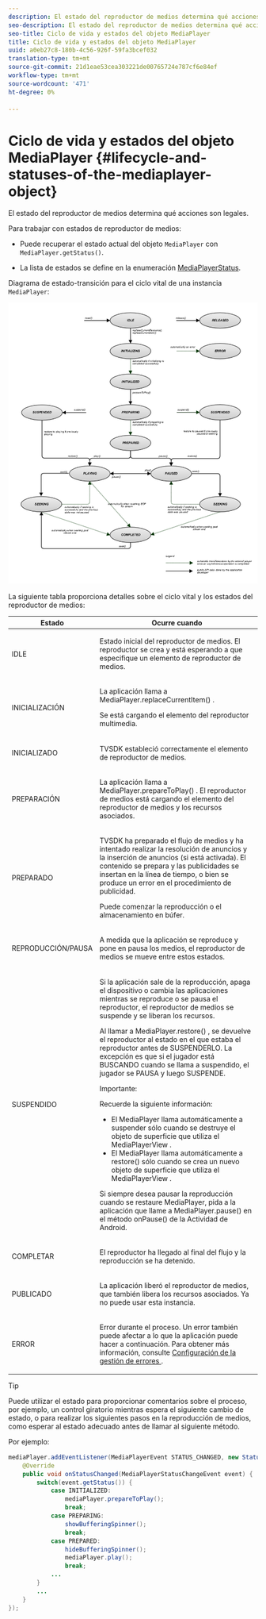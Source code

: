 ```yaml
---
description: El estado del reproductor de medios determina qué acciones son legales.
seo-description: El estado del reproductor de medios determina qué acciones son legales.
seo-title: Ciclo de vida y estados del objeto MediaPlayer
title: Ciclo de vida y estados del objeto MediaPlayer
uuid: a0eb27c8-180b-4c56-926f-59fa3bcef032
translation-type: tm+mt
source-git-commit: 21d1eae53cea303221de00765724e787cf6e84ef
workflow-type: tm+mt
source-wordcount: '471'
ht-degree: 0%

---
```



# Ciclo de vida y estados del objeto MediaPlayer {#lifecycle-and-statuses-of-the-mediaplayer-object}

El estado del reproductor de medios determina qué acciones son legales.

Para trabajar con estados de reproductor de medios:

* Puede recuperar el estado actual del objeto `MediaPlayer` con `MediaPlayer.getStatus()`.

* La lista de estados se define en la enumeración [MediaPlayerStatus](https://help.adobe.com/en_US/primetime/api/psdk/javadoc_2.7/com/adobe/mediacore/MediaPlayerStatus.html).

Diagrama de estado-transición para el ciclo vital de una instancia `MediaPlayer`:
<!--<a id="fig_A6425F24C7734DC681D992859D2A6743"></a>-->

![](assets/media_player_statuses.png)

La siguiente tabla proporciona detalles sobre el ciclo vital y los estados del reproductor de medios:

<table id="table_82757A0043EB4AACA474E6B30326A6B7"> 
 <thead> 
  <tr> 
   <th colname="col1" class="entry"> Estado </th> 
   <th colname="col2" class="entry"> Ocurre cuando </th> 
  </tr> 
 </thead>
 <tbody> 
  <tr> 
   <td colname="col1"> IDLE </td> 
   <td colname="col2"> <p>Estado inicial del reproductor de medios. El reproductor se crea y está esperando a que especifique un elemento de reproductor de medios. </p> </td> 
  </tr> 
  <tr> 
   <td colname="col1"> INICIALIZACIÓN </td> 
   <td colname="col2"> <p>La aplicación llama a <span class="codeph"> MediaPlayer.replaceCurrentItem() </span>. </p> <p>Se está cargando el elemento del reproductor multimedia. </p> </td> 
  </tr> 
  <tr> 
   <td colname="col1"> INICIALIZADO </td> 
   <td colname="col2"> <p>TVSDK estableció correctamente el elemento de reproductor de medios. </p> </td> 
  </tr> 
  <tr> 
   <td colname="col1"> PREPARACIÓN </td> 
   <td colname="col2"> <p>La aplicación llama a <span class="codeph"> MediaPlayer.prepareToPlay() </span>. El reproductor de medios está cargando el elemento del reproductor de medios y los recursos asociados. </p> </td> 
  </tr> 
  <tr> 
   <td colname="col1"> PREPARADO </td> 
   <td colname="col2"> <p>TVSDK ha preparado el flujo de medios y ha intentado realizar la resolución de anuncios y la inserción de anuncios (si está activada). El contenido se prepara y las publicidades se insertan en la línea de tiempo, o bien se produce un error en el procedimiento de publicidad. </p> <p>Puede comenzar la reproducción o el almacenamiento en búfer. </p> </td> 
  </tr> 
  <tr> 
   <td colname="col1"> REPRODUCCIÓN/PAUSA </td> 
   <td colname="col2"> <p>A medida que la aplicación se reproduce y pone en pausa los medios, el reproductor de medios se mueve entre estos estados. </p> </td> 
  </tr> 
  <tr> 
   <td colname="col1"> SUSPENDIDO </td> 
   <td colname="col2"> <p>Si la aplicación sale de la reproducción, apaga el dispositivo o cambia las aplicaciones mientras se reproduce o se pausa el reproductor, el reproductor de medios se suspende y se liberan los recursos. </p> <p>Al llamar a <span class="codeph"> MediaPlayer.restore() </span>, se devuelve el reproductor al estado en el que estaba el reproductor antes de SUSPENDERLO. La excepción es que si el jugador está BUSCANDO cuando se llama a suspendido, el jugador se PAUSA y luego SUSPENDE. </p> <p>Importante:  <p>Recuerde la siguiente información: 
      <ul id="ul_1B21668994D1474AAA0BE839E0D69B00"> 
       <li id="li_08459A3AB03C45588D73FA162C27A56C">El <span class="codeph"> MediaPlayer </span> llama automáticamente a <span class="codeph"> suspender </span> sólo cuando se destruye el objeto de superficie que utiliza el <span class="codeph"> MediaPlayerView </span>. </li> 
       <li id="li_B9926AA2E7B9441490F37D24AE2678A1">El <span class="codeph"> MediaPlayer </span> llama automáticamente a <span class="codeph"> restore() </span> sólo cuando se crea un nuevo objeto de superficie que utiliza el <span class="codeph"> MediaPlayerView </span>. </li> 
      </ul> </p> </p> <p>Si siempre desea pausar la reproducción cuando se restaure MediaPlayer, pida a la aplicación que llame a <span class="codeph"> MediaPlayer.pause() </span> en el método <span class="codeph"> onPause() </span> de la Actividad de Android. </p> </td> 
  </tr> 
  <tr> 
   <td colname="col1"> COMPLETAR </td> 
   <td colname="col2"> <p>El reproductor ha llegado al final del flujo y la reproducción se ha detenido. </p> </td> 
  </tr> 
  <tr> 
   <td colname="col1"> PUBLICADO </td> 
   <td colname="col2"> <p>La aplicación liberó el reproductor de medios, que también libera los recursos asociados. Ya no puede usar esta instancia. </p> </td> 
  </tr> 
  <tr> 
   <td colname="col1"> ERROR </td> 
   <td colname="col2"> <p>Error durante el proceso. Un error también puede afectar a lo que la aplicación puede hacer a continuación. Para obtener más información, consulte <a href="../../../tvsdk-2.7-for-android/content-playback-options/t-psdk-android-2.7-error-handling-set-up.md#set-up-error-handling" format="dita" scope="local"> Configuración de la gestión de errores </a>. </p> </td> 
  </tr> 
 </tbody> 
</table>

>[!TIP]
>
>Puede utilizar el estado para proporcionar comentarios sobre el proceso, por ejemplo, un control giratorio mientras espera el siguiente cambio de estado, o para realizar los siguientes pasos en la reproducción de medios, como esperar al estado adecuado antes de llamar al siguiente método.

Por ejemplo:

```java
mediaPlayer.addEventListener(MediaPlayerEvent STATUS_CHANGED, new StatusChangeEventListener() { 
    @Override  
    public void onStatusChanged(MediaPlayerStatusChangeEvent event) { 
        switch(event.getStatus()) { 
            case INITIALIZED: 
                mediaPlayer.prepareToPlay(); 
                break; 
            case PREPARING: 
                showBufferingSpinner(); 
                break; 
            case PREPARED: 
                hideBufferingSpinner(); 
                mediaPlayer.play(); 
                break; 
            ...                
        } 
        ... 
    } 
}); 
```

